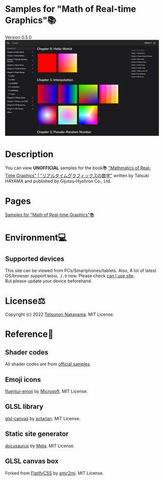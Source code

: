 # Samples for "Math of Real-time Graphics"📚
Version 0.5.0   
<img src="./images/screenShot1.png" width="800px">

# Description
You can view **UNOFFICIAL** samples for the book📚 ["Mathmatics of Real-Time Graphics" | "リアルタイムグラフィックスの数学"](https://gihyo.jp/book/2022/978-4-297-13034-3) written by Tatsuki HAYAMA and published by Gijutsu-Hyohron Co., Ltd.

# Pages
[Samples for "Math of Real-time Graphics"📚](https://tetunori.github.io/MathOfRealTimeGraphics-samples/)  

# Environment💻
## Supported devices
This site can be viewed from PCs/Smartphones/tablets.
Also, A lot of latest OS/browser support `WebGL 2.0` now. Please check [can I use site](https://caniuse.com/webgl2).  
But please update your device beforehand.

# License⚖️
Copyright (c) 2022 [Tetsunori Nakayama](https://github.com/tetunori). MIT License.

# Reference📖
## Shader codes
All shader codes are from [official samples](https://gihyo.jp/book/2022/978-4-297-13034-3/support).

## Emoji icons
[fluentui-emoji](https://github.com/microsoft/fluentui-emoji) by [Microsoft](https://github.com/microsoft). MIT License.

## GLSL library
[glsl-canvas](https://github.com/actarian/glsl-canvas) by [actarian](https://github.com/actarian). MIT License.

## Static site generator
[docusaurus](https://github.com/facebook/docusaurus) by [Meta](https://github.com/facebook). MIT License.

## GLSL canvas box
Forked from [FlatifyCSS](https://flatifycss.com/) by [amir2mi](https://github.com/amir2mi). MIT License.
